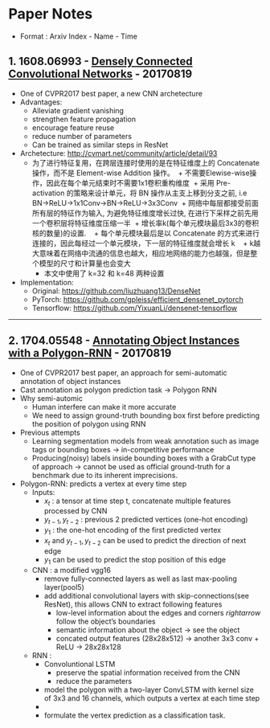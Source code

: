 # Paper Notes
+ Format : Arxiv Index - Name - Time

## 1. 1608.06993 - [Densely Connected Convolutional Networks](https://arxiv.org/abs/1608.06993) - 20170819
+ One of CVPR2017 best paper, a new CNN archetecture
+ Advantages:
  + Alleviate gradient vanishing
  + strengthen feature propagation
  + encourage feature reuse
  + reduce number of parameters
  + Can be trained as similar steps in ResNet
+ Archetecture: http://cvmart.net/community/article/detail/93
  + 为了进行特征复用，在跨层连接时使用的是在特征维度上的 Concatenate 操作，而不是 Element-wise Addition 操作。
  + 不需要Elewise-wise操作，因此在每个单元结束时不需要1x1卷积重构维度
  + 采用 Pre-activation 的策略来设计单元，将 BN 操作从主支上移到分支之前, i.e BN->ReLU->1x1Conv->BN->ReLU->3x3Conv
  + 网络中每层都接受前面所有层的特征作为输入, 为避免特征维度增长过快, 在进行下采样之前先用一个卷积层将特征维度压缩一半
  + 增长率k(每个单元模块最后3x3的卷积核的数量)的设置. 
    + 每个单元模块最后是以 Concatenate 的方式来进行连接的，因此每经过一个单元模块，下一层的特征维度就会增长 k
    + k越大意味着在网络中流通的信息也越大，相应地网络的能力也越强，但是整个模型的尺寸和计算量也会变大
    + 本文中使用了 k=32 和 k=48 两种设置
+ Implementation: 
  + Original: https://github.com/liuzhuang13/DenseNet
  + PyTorch: https://github.com/gpleiss/efficient_densenet_pytorch
  + Tensorflow: https://github.com/YixuanLi/densenet-tensorflow

---

## 2. 1704.05548 - [Annotating Object Instances with a Polygon-RNN](https://arxiv.org/abs/1704.05548) - 20170819
+ One of CVPR2017 best paper, an approach for semi-automatic annotation of object instances
+ Cast annotation as polygon prediction task $\rightarrow$ Polygon RNN
+ Why semi-automic
  + Human interfere can make it more accurate
  + We need to assign ground-truth bounding box first before predicting the position of polygon using RNN
+ Previous attempts
  + Learning segmentation models from weak annotation such as image tags or bounding boxes $\rightarrow$ in-competitive performance
  + Producing(noisy) labels inside bounding boxes with a GrabCut type of approach $\rightarrow$ cannot be used as official ground-truth for a benchmark due to its inherent imprecisions.
+ Polygon-RNN: predicts a vertex at every time step
  + Inputs:
    + $x_t$ : a tensor at time step t, concatenate multiple features processed by CNN
    + $y_{t-1}, y_{t-2}$ : previous 2 predicted vertices (one-hot encoding)
    + $y_1$ : the one-hot encoding of the first predicted vertex
    + $x_t$ and $y_{t-1}, y_{t-2}$ can be used to predict the direction of next edge
    + $y_1$ can be used to predict the stop position of this edge
  + CNN : a modified vgg16
    + remove fully-connected layers as well as last max-pooling layer(pool5)
    + add additional convolutional layers with skip-connections(see ResNet), this allows CNN to extract following features  
      + low-level information about the edges and corners $rightarrow$ follow the object’s boundaries
      + semantic information about the object $\rightarrow$ see the object
      + concated output features (28x28x512) $\rightarrow$ another 3x3 conv + ReLU $\rightarrow$ 28x28x128
  + RNN : 
    + Convoluntional LSTM
      + preserve the spatial information received from the CNN
      + reduce the parameters
    + model the polygon with a two-layer ConvLSTM with kernel size of 3x3 and 16 channels, which outputs a vertex at each time step
    + 
    + formulate the vertex prediction as a classification task.
